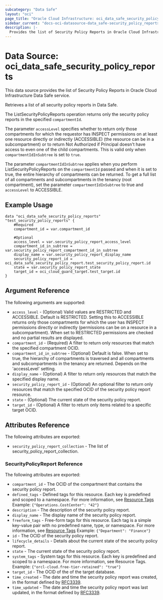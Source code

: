 ```yaml
---
subcategory: "Data Safe"
layout: "oci"
page_title: "Oracle Cloud Infrastructure: oci_data_safe_security_policy_reports"
sidebar_current: "docs-oci-datasource-data_safe-security_policy_reports"
description: |-
  Provides the list of Security Policy Reports in Oracle Cloud Infrastructure Data Safe service
---
```


# Data Source: oci_data_safe_security_policy_reports
This data source provides the list of Security Policy Reports in Oracle Cloud Infrastructure Data Safe service.

Retrieves a list of all security policy reports in Data Safe.

The ListSecurityPolicyReports operation returns only the security policy reports in the specified `compartmentId`.

The parameter `accessLevel` specifies whether to return only those compartments for which the
requestor has INSPECT permissions on at least one resource directly
or indirectly (ACCESSIBLE) (the resource can be in a subcompartment) or to return Not Authorized if
Principal doesn't have access to even one of the child compartments. This is valid only when
`compartmentIdInSubtree` is set to `true`.

The parameter `compartmentIdInSubtree` applies when you perform ListSecurityPolicyReports on the
`compartmentId` passed and when it is set to true, the entire hierarchy of compartments can be returned.
To get a full list of all compartments and subcompartments in the tenancy (root compartment),
set the parameter `compartmentIdInSubtree` to true and `accessLevel` to ACCESSIBLE.


## Example Usage

```hcl
data "oci_data_safe_security_policy_reports" "test_security_policy_reports" {
	#Required
	compartment_id = var.compartment_id

	#Optional
	access_level = var.security_policy_report_access_level
	compartment_id_in_subtree = var.security_policy_report_compartment_id_in_subtree
	display_name = var.security_policy_report_display_name
	security_policy_report_id = oci_data_safe_security_policy_report.test_security_policy_report.id
	state = var.security_policy_report_state
	target_id = oci_cloud_guard_target.test_target.id
}
```

## Argument Reference

The following arguments are supported:

* `access_level` - (Optional) Valid values are RESTRICTED and ACCESSIBLE. Default is RESTRICTED. Setting this to ACCESSIBLE returns only those compartments for which the user has INSPECT permissions directly or indirectly (permissions can be on a resource in a subcompartment). When set to RESTRICTED permissions are checked and no partial results are displayed. 
* `compartment_id` - (Required) A filter to return only resources that match the specified compartment OCID.
* `compartment_id_in_subtree` - (Optional) Default is false. When set to true, the hierarchy of compartments is traversed and all compartments and subcompartments in the tenancy are returned. Depends on the 'accessLevel' setting. 
* `display_name` - (Optional) A filter to return only resources that match the specified display name. 
* `security_policy_report_id` - (Optional) An optional filter to return only resources that match the specified OCID of the security policy report resource.
* `state` - (Optional) The current state of the security policy report.
* `target_id` - (Optional) A filter to return only items related to a specific target OCID.


## Attributes Reference

The following attributes are exported:

* `security_policy_report_collection` - The list of security_policy_report_collection.

### SecurityPolicyReport Reference

The following attributes are exported:

* `compartment_id` - The OCID of the compartment that contains the security policy report.
* `defined_tags` - Defined tags for this resource. Each key is predefined and scoped to a namespace. For more information, see [Resource Tags](https://docs.cloud.oracle.com/iaas/Content/General/Concepts/resourcetags.htm)  Example: `{"Operations.CostCenter": "42"}` 
* `description` - The description of the security policy report.
* `display_name` - The display name of the security policy report.
* `freeform_tags` - Free-form tags for this resource. Each tag is a simple key-value pair with no predefined name, type, or namespace. For more information, see [Resource Tags](https://docs.cloud.oracle.com/iaas/Content/General/Concepts/resourcetags.htm)  Example: `{"Department": "Finance"}` 
* `id` - The OCID of the security policy report.
* `lifecycle_details` - Details about the current state of the security policy report.
* `state` - The current state of the security policy report.
* `system_tags` - System tags for this resource. Each key is predefined and scoped to a namespace. For more information, see Resource Tags. Example: `{"orcl-cloud.free-tier-retained": "true"}` 
* `target_id` - The OCID of the of the  target database.
* `time_created` - The date and time the security policy report was created, in the format defined by [RFC3339](https://tools.ietf.org/html/rfc3339).
* `time_updated` - The date and time the security policy report was last updated, in the format defined by [RFC3339](https://tools.ietf.org/html/rfc3339).

